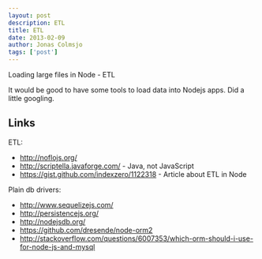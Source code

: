 ```yaml
---
layout: post
description: ETL
title: ETL
date: 2013-02-09
author: Jonas Colmsjo
tags: ['post']
---
```


Loading large files in Node - ETL




It would be good to have some tools to load data into Nodejs apps. Did a little googling.


## Links

ETL:

 * http://noflojs.org/
 * http://scriptella.javaforge.com/ - Java, not JavaScript
 * https://gist.github.com/indexzero/1122318 - Article about ETL in Node

Plain db drivers:

 * http://www.sequelizejs.com/
 * http://persistencejs.org/
 * http://nodejsdb.org/
 * https://github.com/dresende/node-orm2
 * http://stackoverflow.com/questions/6007353/which-orm-should-i-use-for-node-js-and-mysql
 
 
 
